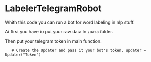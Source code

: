 ﻿# LabelerTelegramRobot
Whith this code you can run a bot for word labeling in nlp stuff.

At first you have to put your raw data in `/Data` folder.

Then put your telegram token in main function.

`    # Create the Updater and pass it your bot's token.
    updater = Updater("Token")
`
